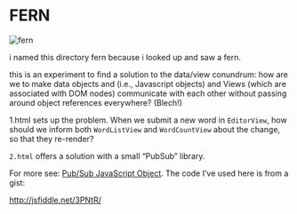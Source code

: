 FERN
====

![fern](/https://openclipart.org/image/300px/svg_to_png/171185/farn.png)

i named this directory fern because i looked up and saw a fern.

this is an experiment to find a solution to the data/view conundrum: how are we to make data objects and (i.e., Javascript objects) and Views (which are associated with DOM nodes) communicate with each other without passing around object references everywhere? (Blech!)

1.html sets up the problem. When we submit a new word in `EditorView`, how should we inform both `WordListView` and `WordCountView` about the change, so that they re-render?

`2.html` offers a solution with a small “PubSub” library. 


For more see: [Pub/Sub JavaScript Object](http://davidwalsh.name/pubsub-javascript). The code I’ve used here is from a gist:

http://jsfiddle.net/3PNtR/
